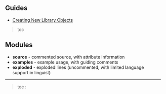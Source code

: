 ## Guides
- [Creating New Library Objects](/doc/md/guide_library_objects.md)
>toc


## Modules
- **source** - commented source, with attribute information <br />
- **examples** - example usage, with guiding comments <br />
- **exploded** - exploded lines (uncommented, with limited language support in linguist)
---
>toc : 
